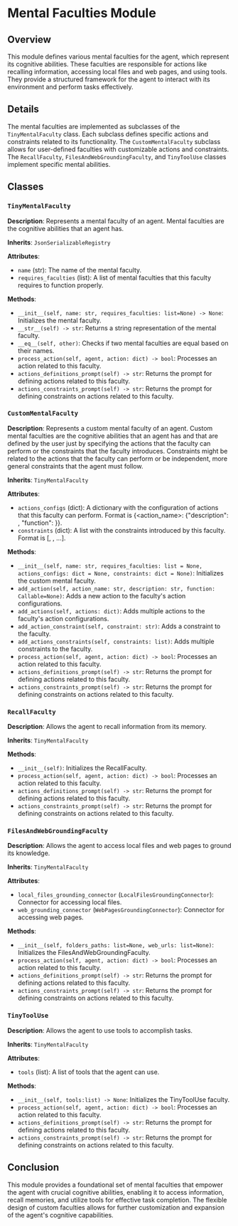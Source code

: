 # Mental Faculties Module

## Overview

This module defines various mental faculties for the agent, which represent its cognitive abilities. These faculties are responsible for actions like recalling information, accessing local files and web pages, and using tools. They provide a structured framework for the agent to interact with its environment and perform tasks effectively.

## Details

The mental faculties are implemented as subclasses of the `TinyMentalFaculty` class. Each subclass defines specific actions and constraints related to its functionality.  The `CustomMentalFaculty` subclass allows for user-defined faculties with customizable actions and constraints. The `RecallFaculty`, `FilesAndWebGroundingFaculty`, and `TinyToolUse` classes implement specific mental abilities.

## Classes

### `TinyMentalFaculty`

**Description**: Represents a mental faculty of an agent. Mental faculties are the cognitive abilities that an agent has.

**Inherits**: `JsonSerializableRegistry`

**Attributes**:

- `name` (str): The name of the mental faculty.
- `requires_faculties` (list): A list of mental faculties that this faculty requires to function properly.

**Methods**:

- `__init__(self, name: str, requires_faculties: list=None) -> None`: Initializes the mental faculty.
- `__str__(self) -> str`: Returns a string representation of the mental faculty.
- `__eq__(self, other)`: Checks if two mental faculties are equal based on their names.
- `process_action(self, agent, action: dict) -> bool`: Processes an action related to this faculty.
- `actions_definitions_prompt(self) -> str`: Returns the prompt for defining actions related to this faculty.
- `actions_constraints_prompt(self) -> str`: Returns the prompt for defining constraints on actions related to this faculty.

### `CustomMentalFaculty`

**Description**: Represents a custom mental faculty of an agent. Custom mental faculties are the cognitive abilities that an agent has and that are defined by the user just by specifying the actions that the faculty can perform or the constraints that the faculty introduces. Constraints might be related to the actions that the faculty can perform or be independent, more general constraints that the agent must follow.

**Inherits**: `TinyMentalFaculty`

**Attributes**:

- `actions_configs` (dict): A dictionary with the configuration of actions that this faculty can perform. Format is {<action_name>: {"description": <description>, "function": <function>}}.
- `constraints` (dict): A list with the constraints introduced by this faculty. Format is [<constraint1>, <constraint2>, ...].

**Methods**:

- `__init__(self, name: str, requires_faculties: list = None, actions_configs: dict = None, constraints: dict = None)`: Initializes the custom mental faculty.
- `add_action(self, action_name: str, description: str, function: Callable=None)`: Adds a new action to the faculty's action configurations.
- `add_actions(self, actions: dict)`: Adds multiple actions to the faculty's action configurations.
- `add_action_constraint(self, constraint: str)`: Adds a constraint to the faculty.
- `add_actions_constraints(self, constraints: list)`: Adds multiple constraints to the faculty.
- `process_action(self, agent, action: dict) -> bool`: Processes an action related to this faculty.
- `actions_definitions_prompt(self) -> str`: Returns the prompt for defining actions related to this faculty.
- `actions_constraints_prompt(self) -> str`: Returns the prompt for defining constraints on actions related to this faculty.

### `RecallFaculty`

**Description**:  Allows the agent to recall information from its memory.

**Inherits**: `TinyMentalFaculty`

**Methods**:

- `__init__(self)`: Initializes the RecallFaculty.
- `process_action(self, agent, action: dict) -> bool`: Processes an action related to this faculty.
- `actions_definitions_prompt(self) -> str`: Returns the prompt for defining actions related to this faculty.
- `actions_constraints_prompt(self) -> str`: Returns the prompt for defining constraints on actions related to this faculty.

### `FilesAndWebGroundingFaculty`

**Description**: Allows the agent to access local files and web pages to ground its knowledge.

**Inherits**: `TinyMentalFaculty`

**Attributes**:

- `local_files_grounding_connector` (`LocalFilesGroundingConnector`): Connector for accessing local files.
- `web_grounding_connector` (`WebPagesGroundingConnector`): Connector for accessing web pages.

**Methods**:

- `__init__(self, folders_paths: list=None, web_urls: list=None)`: Initializes the FilesAndWebGroundingFaculty.
- `process_action(self, agent, action: dict) -> bool`: Processes an action related to this faculty.
- `actions_definitions_prompt(self) -> str`: Returns the prompt for defining actions related to this faculty.
- `actions_constraints_prompt(self) -> str`: Returns the prompt for defining constraints on actions related to this faculty.

### `TinyToolUse`

**Description**: Allows the agent to use tools to accomplish tasks. 

**Inherits**: `TinyMentalFaculty`

**Attributes**:

- `tools` (list): A list of tools that the agent can use.

**Methods**:

- `__init__(self, tools:list) -> None`: Initializes the TinyToolUse faculty.
- `process_action(self, agent, action: dict) -> bool`: Processes an action related to this faculty.
- `actions_definitions_prompt(self) -> str`: Returns the prompt for defining actions related to this faculty.
- `actions_constraints_prompt(self) -> str`: Returns the prompt for defining constraints on actions related to this faculty.

## Conclusion

This module provides a foundational set of mental faculties that empower the agent with crucial cognitive abilities, enabling it to access information, recall memories, and utilize tools for effective task completion. The flexible design of custom faculties allows for further customization and expansion of the agent's cognitive capabilities.